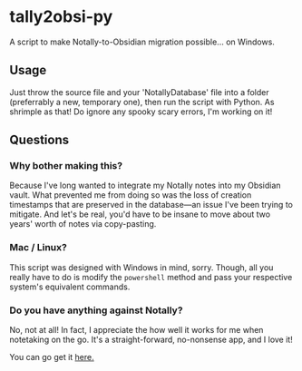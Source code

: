 # tally2obsi-py
A script to make Notally-to-Obsidian migration possible... on Windows.

## Usage
Just throw the source file and your 'NotallyDatabase' file into a folder (preferrably a new, temporary one), then run the script with Python. As shrimple as that!
Do ignore any spooky scary errors, I'm working on it!

## Questions
### Why bother making this?
Because I've long wanted to integrate my Notally notes into my Obsidian vault. What prevented me from doing so was the loss of creation timestamps that are preserved in the database—an issue I've been trying to mitigate. And let's be real, you'd have to be insane to move about two years' worth of notes via copy-pasting.

### Mac / Linux?
This script was designed with Windows in mind, sorry. Though, all you really have to do is modify the `powershell` method and pass your respective system's equivalent commands.

### Do you have anything against Notally?
No, not at all! In fact, I appreciate the how well it works for me when notetaking on the go. It's a straight-forward, no-nonsense app, and I love it!

You can go get it [here.](https://github.com/OmGodse/Notally)
